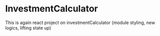 # InvestmentCalculator
This is again react project on investmentCalculator (module styling, new logics, lifting state up)
